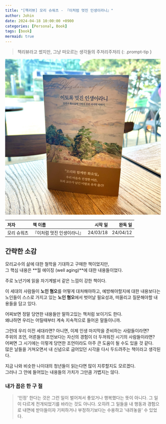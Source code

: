```yaml
---
title: "[책리뷰] 모리 슈워츠 - 『이처럼 멋진 인생이라니』"
author: Johin
date: 2024-04-18 10:00:00 +0900
categories: [Personal, Book]
tags: [book]
mermaid: true
---
```


> 책리뷰라고 썼지만, 그냥 떠오르는 생각들의 주저리주저리
{: .prompt-tip }

![book](/assets/img/20240418/the_wisdom_of_morrie.jpeg)

| 저자  | 책 이름  | 시작 일  | 완독 일  |
|:-----|:--------|-------:|--------:|
| 모리 슈워츠 | 『이처럼 멋진 인생이라니』 | 24/03/18 | 24/04/12 |

## 간략한 소감

모리교수의 삶에 대한 철학을 기대하고 구매한 책이었지만,  
그 핵심 내용은 **월 에이징 (well aging)**에 대한 내용들이었다.  

주로 노년기에 읽을 자기계발서 같은 느낌이 강한 책이다.  

이 세대의 사람들이 **노인 혐오**를 어떻게 대처해야하고, 예방해야할지에 대한 내용보다는  
노인들이 스스로 가지고 있는 **노인 혐오**에서 벗어날 필요성과, 떠올리고 질문해야할 내용들을 담고 있다.  

어찌보면 정말 당연한 내용들만 말하고있는 책처럼 보이기도 한다.  
왜냐하면 우리는 어릴때부터 계속 지속적으로 들어온 말들이니까.  

그런데 우리 이전 세대라면? 아니면, 이제 인생 마지막을 준비하는 사람들이라면?  
주위의 조언, 어른들의 조언보다는 자신의 경험이 더 두꺼워진 시기의 사람들이라면?  
어쩌면 그 시기에는 이렇게 당연한 조언이라도 아주 큰 도움이 될 수도 있을 것 같다.  
많은 날들을 거쳐오면서 내 신념으로 굽어있던 시각을 다시 두드려주는 책이라고 생각된다.

지금 나와 비슷한 나이대의 청년들이 읽는다면 많이 지루할지도 모르겠다.  
그러나 그 안에 들어있는 내용들의 가치가 그만큼 가볍지는 않다.

### 내가 꼽은 한 구 절

> '인정' 한다는 것은 그런 일이 벌어져서 좋았거나 행복했다는 뜻이 아니다. 그 일이 다르게 전개되었기를 바라는 것도 아니다. 오히려 그 일들을 내 행동과 경험으로 내면에 받아들이자 기피하거나 부정하기보다는 수용하고 '내려놓을' 수 있었다.
